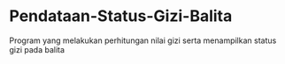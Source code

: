 # Pendataan-Status-Gizi-Balita
Program yang melakukan perhitungan nilai gizi serta menampilkan status gizi  pada balita
